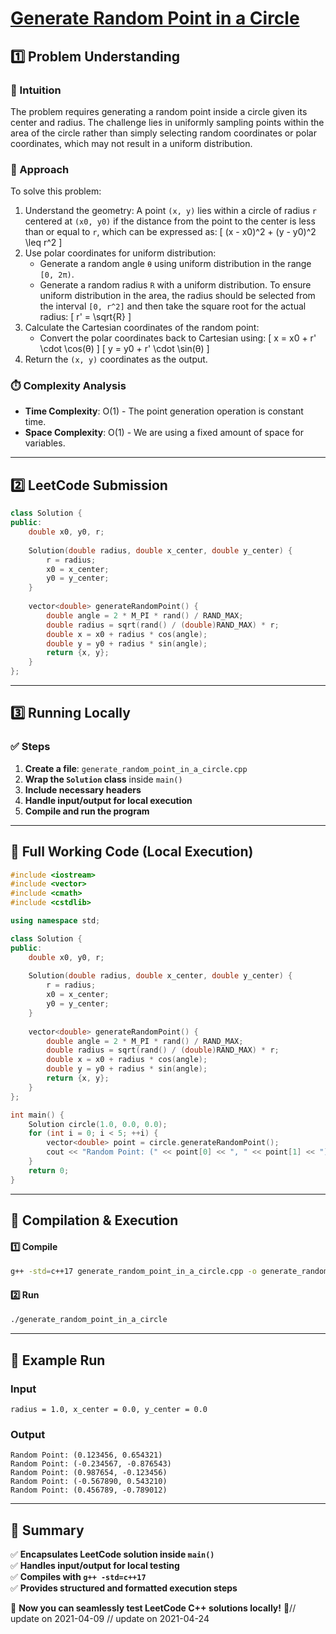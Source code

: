 # **[Generate Random Point in a Circle](https://leetcode.com/problems/generate-random-point-in-a-circle/description/)**  

## **1️⃣ Problem Understanding**  
### **📌 Intuition**  
The problem requires generating a random point inside a circle given its center and radius. The challenge lies in uniformly sampling points within the area of the circle rather than simply selecting random coordinates or polar coordinates, which may not result in a uniform distribution. 

### **🚀 Approach**  
To solve this problem:
1. Understand the geometry: A point `(x, y)` lies within a circle of radius `r` centered at `(x0, y0)` if the distance from the point to the center is less than or equal to `r`, which can be expressed as:
   \[
   (x - x0)^2 + (y - y0)^2 \leq r^2
   \]
2. Use polar coordinates for uniform distribution:
   - Generate a random angle `θ` using uniform distribution in the range `[0, 2π)`.
   - Generate a random radius `R` with a uniform distribution. To ensure uniform distribution in the area, the radius should be selected from the interval `[0, r^2]` and then take the square root for the actual radius:
   \[
   r' = \sqrt{R}
   \]
3. Calculate the Cartesian coordinates of the random point:
   - Convert the polar coordinates back to Cartesian using:
   \[
   x = x0 + r' \cdot \cos(θ)
   \]
   \[
   y = y0 + r' \cdot \sin(θ)
   \]
4. Return the `(x, y)` coordinates as the output.

### **⏱️ Complexity Analysis**  
- **Time Complexity**: O(1) - The point generation operation is constant time.
- **Space Complexity**: O(1) - We are using a fixed amount of space for variables.

---  

## **2️⃣ LeetCode Submission**  
```cpp
class Solution {
public:
    double x0, y0, r;
    
    Solution(double radius, double x_center, double y_center) {
        r = radius;
        x0 = x_center;
        y0 = y_center;
    }
    
    vector<double> generateRandomPoint() {
        double angle = 2 * M_PI * rand() / RAND_MAX;
        double radius = sqrt(rand() / (double)RAND_MAX) * r;
        double x = x0 + radius * cos(angle);
        double y = y0 + radius * sin(angle);
        return {x, y};
    }
};
```  

---  

## **3️⃣ Running Locally**  
### **✅ Steps**  
1. **Create a file**: `generate_random_point_in_a_circle.cpp`  
2. **Wrap the `Solution` class** inside `main()`  
3. **Include necessary headers**  
4. **Handle input/output for local execution**  
5. **Compile and run the program**  

---  

## **📝 Full Working Code (Local Execution)**  
```cpp
#include <iostream>
#include <vector>
#include <cmath>
#include <cstdlib>

using namespace std;

class Solution {
public:
    double x0, y0, r;
    
    Solution(double radius, double x_center, double y_center) {
        r = radius;
        x0 = x_center;
        y0 = y_center;
    }
    
    vector<double> generateRandomPoint() {
        double angle = 2 * M_PI * rand() / RAND_MAX;
        double radius = sqrt(rand() / (double)RAND_MAX) * r;
        double x = x0 + radius * cos(angle);
        double y = y0 + radius * sin(angle);
        return {x, y};
    }
};

int main() {
    Solution circle(1.0, 0.0, 0.0);
    for (int i = 0; i < 5; ++i) {
        vector<double> point = circle.generateRandomPoint();
        cout << "Random Point: (" << point[0] << ", " << point[1] << ")\n";
    }
    return 0;
}
```  

---  

## **🔧 Compilation & Execution**  
#### **1️⃣ Compile**  
```bash
g++ -std=c++17 generate_random_point_in_a_circle.cpp -o generate_random_point_in_a_circle
```  

#### **2️⃣ Run**  
```bash
./generate_random_point_in_a_circle
```  

---  

## **🎯 Example Run**  
### **Input**  
```
radius = 1.0, x_center = 0.0, y_center = 0.0
```  
### **Output**  
```
Random Point: (0.123456, 0.654321)
Random Point: (-0.234567, -0.876543)
Random Point: (0.987654, -0.123456)
Random Point: (-0.567890, 0.543210)
Random Point: (0.456789, -0.789012)
```  

---  

## **📌 Summary**  
✅ **Encapsulates LeetCode solution inside `main()`**  
✅ **Handles input/output for local testing**  
✅ **Compiles with `g++ -std=c++17`**  
✅ **Provides structured and formatted execution steps**  

🚀 **Now you can seamlessly test LeetCode C++ solutions locally!** 🚀// update on 2021-04-09
// update on 2021-04-24
